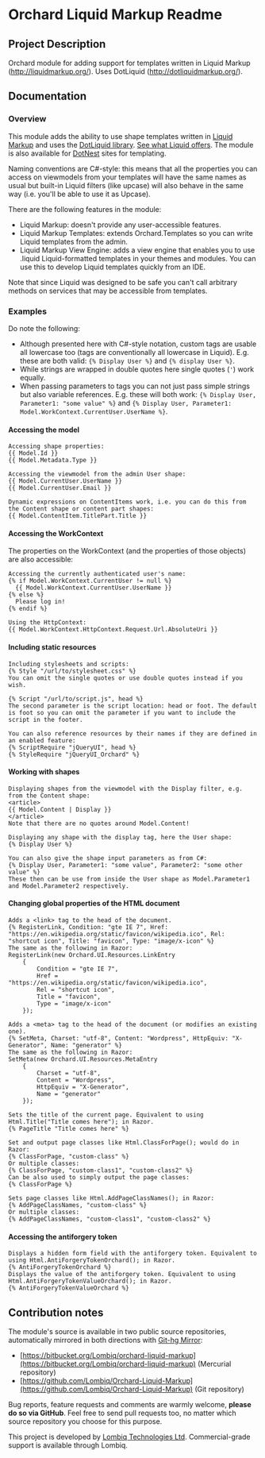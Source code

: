 # Orchard Liquid Markup Readme



## Project Description

Orchard module for adding support for templates written in Liquid Markup (http://liquidmarkup.org/). Uses DotLiquid (http://dotliquidmarkup.org/).


## Documentation

### Overview

This module adds the ability to use shape templates written in [Liquid Markup](http://liquidmarkup.org/) and uses the [DotLiquid library](http://dotliquidmarkup.org/). [See what Liquid offers](https://github.com/Shopify/liquid/wiki/Liquid-for-Designers). The module is also available for [DotNest](http://dotnest.com/) sites for templating.

Naming conventions are C#-style: this means that all the properties you can access on viewmodels from your templates will have the same names as usual but built-in Liquid filters (like upcase) will also behave in the same way (i.e. you'll be able to use it as Upcase).

There are the following features in the module:

- Liquid Markup: doesn't provide any user-accessible features.
- Liquid Markup Templates: extends Orchard.Templates so you can write Liquid templates from the admin.
- Liquid Markup View Engine: adds a view engine that enables you to use .liquid Liquid-formatted templates in your themes and modules. You can use this to develop Liquid templates quickly from an IDE.

Note that since Liquid was designed to be safe you can't call arbitrary methods on services that may be accessible from templates.

### Examples

Do note the following:

- Although presented here with C#-style notation, custom tags are usable all lowercase too (tags are conventionally all lowercase in Liquid). E.g. these are both valid: `{% Display User %}` and `{% display User %}`.
- While strings are wrapped in double quotes here single quotes (`'`) work equally.
- When passing parameters to tags you can not just pass simple strings but also variable references. E.g. these will both work: `{% Display User, Parameter1: "some value" %}` and  `{% Display User, Parameter1: Model.WorkContext.CurrentUser.UserName %}`.

#### Accessing the model

	Accessing shape properties:
	{{ Model.Id }}
	{{ Model.Metadata.Type }}
	
	Accessing the viewmodel from the admin User shape:
	{{ Model.CurrentUser.UserName }}
	{{ Model.CurrentUser.Email }}
	
	Dynamic expressions on ContentItems work, i.e. you can do this from the Content shape or content part shapes:
	{{ Model.ContentItem.TitlePart.Title }}

#### Accessing the WorkContext

The properties on the WorkContext (and the properties of those objects) are also accessible:

	Accessing the currently authenticated user's name: 
	{% if Model.WorkContext.CurrentUser != null %}
	  {{ Model.WorkContext.CurrentUser.UserName }}
	{% else %}
	  Please log in!
	{% endif %}
	
	Using the HttpContext:
	{{ Model.WorkContext.HttpContext.Request.Url.AbsoluteUri }}

#### Including static resources

	Including stylesheets and scripts:
	{% Style "/url/to/stylesheet.css" %}
	You can omit the single quotes or use double quotes instead if you wish.
	
	{% Script "/url/to/script.js", head %}
	The second parameter is the script location: head or foot. The default is foot so you can omit the parameter if you want to include the script in the footer.
	
	You can also reference resources by their names if they are defined in an enabled feature:
	{% ScriptRequire "jQueryUI", head %}
	{% StyleRequire "jQueryUI_Orchard" %}

#### Working with shapes

	Displaying shapes from the viewmodel with the Display filter, e.g. from the Content shape:
	<article>
	{{ Model.Content | Display }}
	</article>
	Note that there are no quotes around Model.Content!
	
	Displaying any shape with the display tag, here the User shape:
	{% Display User %}
	
	You can also give the shape input parameters as from C#:
	{% Display User, Parameter1: "some value", Parameter2: "some other value" %}
	These then can be use from inside the User shape as Model.Parameter1 and Model.Parameter2 respectively.

#### Changing global properties of the HTML document

	Adds a <link> tag to the head of the document.
	{% RegisterLink, Condition: "gte IE 7", Href: "https://en.wikipedia.org/static/favicon/wikipedia.ico", Rel: "shortcut icon", Title: "favicon", Type: "image/x-icon" %}
	The same as the following in Razor: 
	RegisterLink(new Orchard.UI.Resources.LinkEntry
		{
			Condition = "gte IE 7",
			Href = "https://en.wikipedia.org/static/favicon/wikipedia.ico",
			Rel = "shortcut icon",
			Title = "favicon",
			Type = "image/x-icon"
		});

	Adds a <meta> tag to the head of the document (or modifies an existing one).
	{% SetMeta, Charset: "utf-8", Content: "Wordpress", HttpEquiv: "X-Generator", Name: "generator" %}
	The same as the following in Razor:
	SetMeta(new Orchard.UI.Resources.MetaEntry
		{
			Charset = "utf-8",
			Content = "Wordpress",
			HttpEquiv = "X-Generator",
			Name = "generator"
		});

	Sets the title of the current page. Equivalent to using Html.Title("Title comes here"); in Razor.
    {% PageTitle "Title comes here" %}

	Set and output page classes like Html.ClassForPage(); would do in Razor:
	{% ClassForPage, "custom-class" %}
	Or multiple classes:
	{% ClassForPage, "custom-class1", "custom-class2" %}
	Can be also used to simply output the page classes:
	{% ClassForPage %}

	Sets page classes like Html.AddPageClassNames(); in Razor:
	{% AddPageClassNames, "custom-class" %}
	Or multiple classes:
	{% AddPageClassNames, "custom-class1", "custom-class2" %}

#### Accessing the antiforgery token

	Displays a hidden form field with the antiforgery token. Equivalent to using Html.AntiForgeryTokenOrchard(); in Razor.
	{% AntiForgeryTokenOrchard %}
	Displays the value of the antiforgery token. Equivalent to using Html.AntiForgeryTokenValueOrchard(); in Razor.
	{% AntiForgeryTokenValueOrchard %}


## Contribution notes

The module's source is available in two public source repositories, automatically mirrored in both directions with [Git-hg Mirror](https://githgmirror.com):

- [https://bitbucket.org/Lombiq/orchard-liquid-markup](https://bitbucket.org/Lombiq/orchard-liquid-markup) (Mercurial repository)
- [https://github.com/Lombiq/Orchard-Liquid-Markup](https://github.com/Lombiq/Orchard-Liquid-Markup) (Git repository)

Bug reports, feature requests and comments are warmly welcome, **please do so via GitHub**.
Feel free to send pull requests too, no matter which source repository you choose for this purpose.

This project is developed by [Lombiq Technologies Ltd](http://lombiq.com/). Commercial-grade support is available through Lombiq.